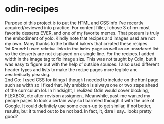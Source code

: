 # odin-recipes
Purpose of this project is to put the HTML and CSS info I've recently acquired/reviewed into practice.
For content filler, I chose 3 of my most favorite desserts EVER, and one of my favorite memes. That possum is truly the embodiment of yolo. Kindly note that recipes and images used are not my own. Many thanks to the brilliant bakers that created these recipes.  
1st Round: I used relative links in the index page as well as an unordered list so the desserts are not displayed on a single line. For the recipes, I added width in the image tag to fix image size. This was not taught by Odin, but it was easy to figure out with the help of outside sources. I also used different header types and lists to make the recipe pages more legible and aesthetically pleasing.  
2nd Go: I used CSS for things I though I needed to include on the html page such as width so I fixed that. My ambition is always one or two steps ahead of the curriculum lol. In hindsight, I realized Odin would cover blocking, FLEXBOX, etc after revision assigment. Meanwhile, past-me wanted my pecipe pages to look a certain way so I barreled through it with the use of Google. It could definitely use some clean-up to get similar, if not better, results, but it turned out to be not bad. In fact, it, dare I say.. looks pretty good?